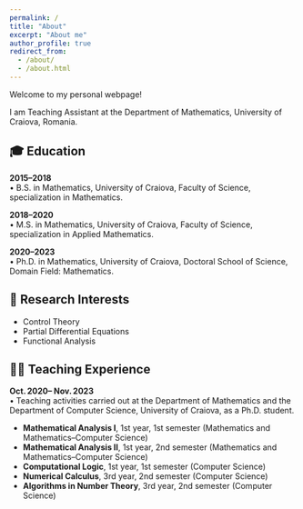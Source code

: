 ```yaml
---
permalink: /
title: "About"
excerpt: "About me"
author_profile: true
redirect_from: 
  - /about/
  - /about.html
---
```


Welcome to my personal webpage!

I am Teaching Assistant at the Department of Mathematics, University of Craiova, Romania.

## 🎓 Education

**2015–2018**  
• B.S. in Mathematics, University of Craiova, Faculty of Science, specialization in Mathematics. 

**2018–2020**  
• M.S. in Mathematics, University of Craiova, Faculty of Science, specialization in Applied Mathematics.

**2020–2023**  
• Ph.D. in Mathematics, University of Craiova, Doctoral School of Science, Domain Field: Mathematics.


## 🔬 Research Interests

* Control Theory
* Partial Differential Equations
* Functional Analysis


## 🧑‍🏫 Teaching Experience

**Oct. 2020– Nov. 2023**  
• Teaching activities carried out at the Department of Mathematics and the Department of Computer Science, University of Craiova, as a Ph.D. student.  
  - **Mathematical Analysis I**, 1st year, 1st semester (Mathematics and Mathematics–Computer Science)  
  - **Mathematical Analysis II**, 1st year, 2nd semester (Mathematics and Mathematics–Computer Science)  
  - **Computational Logic**, 1st year, 1st semester (Computer Science)  
  - **Numerical Calculus**, 3rd year, 2nd semester (Computer Science)  
  - **Algorithms in Number Theory**, 3rd year, 2nd semester (Computer Science)  

